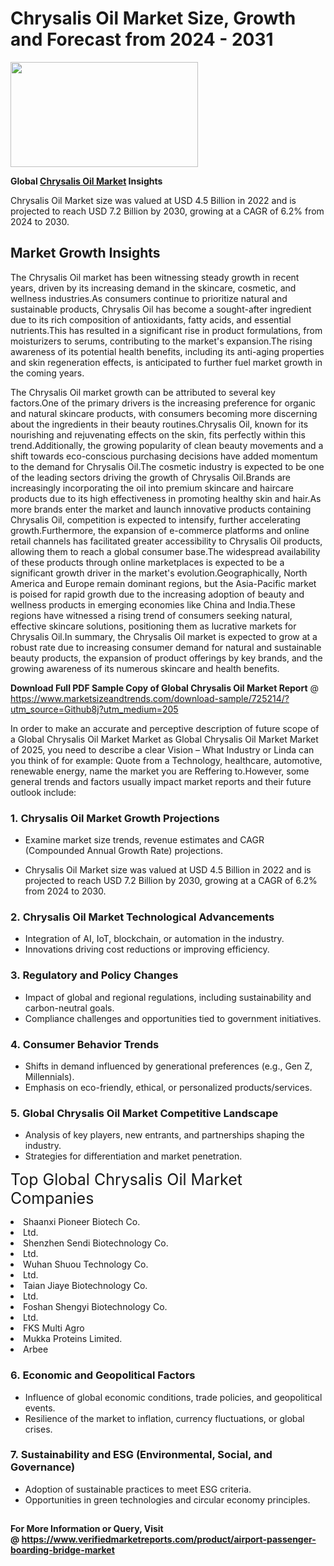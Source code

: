 <H1>Chrysalis Oil Market Size, Growth and Forecast from 2024 - 2031</H1><img class="aligncenter size-medium wp-image-584254" src="https://thirdeyenews.in/wp-content/uploads/2024/09/Global-Market-Research-300x168.jpeg" alt="" width="300" height="168" /><p><strong>Global&nbsp;<a href="https://www.marketsizeandtrends.com/download-sample/725214/?utm_source=Github8j?utm_medium=205">Chrysalis Oil Market</a> Insights</strong></p><p>Chrysalis Oil Market size was valued at USD 4.5 Billion in 2022 and is projected to reach USD 7.2 Billion by 2030, growing at a CAGR of 6.2% from 2024 to 2030.</p><p><h2>Market Growth Insights</h2> <p>The Chrysalis Oil market has been witnessing steady growth in recent years, driven by its increasing demand in the skincare, cosmetic, and wellness industries.As consumers continue to prioritize natural and sustainable products, Chrysalis Oil has become a sought-after ingredient due to its rich composition of antioxidants, fatty acids, and essential nutrients.This has resulted in a significant rise in product formulations, from moisturizers to serums, contributing to the market's expansion.The rising awareness of its potential health benefits, including its anti-aging properties and skin regeneration effects, is anticipated to further fuel market growth in the coming years.</p> <p>The Chrysalis Oil market growth can be attributed to several key factors.One of the primary drivers is the increasing preference for organic and natural skincare products, with consumers becoming more discerning about the ingredients in their beauty routines.Chrysalis Oil, known for its nourishing and rejuvenating effects on the skin, fits perfectly within this trend.Additionally, the growing popularity of clean beauty movements and a shift towards eco-conscious purchasing decisions have added momentum to the demand for Chrysalis Oil.The cosmetic industry is expected to be one of the leading sectors driving the growth of Chrysalis Oil.Brands are increasingly incorporating the oil into premium skincare and haircare products due to its high effectiveness in promoting healthy skin and hair.As more brands enter the market and launch innovative products containing Chrysalis Oil, competition is expected to intensify, further accelerating growth.Furthermore, the expansion of e-commerce platforms and online retail channels has facilitated greater accessibility to Chrysalis Oil products, allowing them to reach a global consumer base.The widespread availability of these products through online marketplaces is expected to be a significant growth driver in the market's evolution.Geographically, North America and Europe remain dominant regions, but the Asia-Pacific market is poised for rapid growth due to the increasing adoption of beauty and wellness products in emerging economies like China and India.These regions have witnessed a rising trend of consumers seeking natural, effective skincare solutions, positioning them as lucrative markets for Chrysalis Oil.In summary, the Chrysalis Oil market is expected to grow at a robust rate due to increasing consumer demand for natural and sustainable beauty products, the expansion of product offerings by key brands, and the growing awareness of its numerous skincare and health benefits.</p> <p><span class=""><strong>Download Full PDF Sample Copy of Global Chrysalis Oil Market Report</strong> @ <a href="https://www.marketsizeandtrends.com/download-sample/725214/?utm_source=Github8j?utm_medium=205" target="_blank">https://www.marketsizeandtrends.com/download-sample/725214/?utm_source=Github8j?utm_medium=205</a></span></p><p>In order to make an accurate and perceptive description of future scope of a Global&nbsp;Chrysalis Oil Market Market as Global&nbsp;Chrysalis Oil Market Market of 2025, you need to describe a clear Vision &ndash; What Industry or Linda can you think of for example: Quote from a Technology, healthcare, automotive, renewable energy, name the market you are Reffering to.However, some general trends and factors usually impact market reports and their future outlook include:</p><h3>1.&nbsp;<strong>Chrysalis Oil Market Growth Projections</strong></h3><ul><li>Examine market size trends, revenue estimates and CAGR (Compounded Annual Growth Rate) projections.</li><li><p>Chrysalis Oil Market size was valued at USD 4.5 Billion in 2022 and is projected to reach USD 7.2 Billion by 2030, growing at a CAGR of 6.2% from 2024 to 2030.</p></li></ul><h3>2.&nbsp;<strong>Chrysalis Oil Market Technological Advancements</strong></h3><ul><li>Integration of AI, IoT, blockchain, or automation in the industry.</li><li>Innovations driving cost reductions or improving efficiency.</li></ul><h3>3.&nbsp;<strong>Regulatory and Policy Changes</strong></h3><ul><li>Impact of global and regional regulations, including sustainability and carbon-neutral goals.</li><li>Compliance challenges and opportunities tied to government initiatives.</li></ul><h3>4.&nbsp;<strong>Consumer Behavior Trends</strong></h3><ul><li>Shifts in demand influenced by generational preferences (e.g., Gen Z, Millennials).</li><li>Emphasis on eco-friendly, ethical, or personalized products/services.</li></ul><h3>5.&nbsp;<strong>Global Chrysalis Oil Market Competitive Landscape</strong></h3><ul><li>Analysis of key players, new entrants, and partnerships shaping the industry.</li><li>Strategies for differentiation and market penetration.</li></ul><p data-pm-slice="1 1 []"><span style="color: inherit; font-family: inherit; font-size: 25px;">Top Global Chrysalis Oil Market Companies</span></p><div class="" data-test-id=""><p><li>Shaanxi Pioneer Biotech Co.</li><li> Ltd.</li><li> Shenzhen Sendi Biotechnology Co.</li><li> Ltd.</li><li> Wuhan Shuou Technology Co.</li><li> Ltd.</li><li> Taian Jiaye Biotechnology Co.</li><li> Ltd.</li><li> Foshan Shengyi Biotechnology Co.</li><li> Ltd.</li><li> FKS Multi Agro</li><li> Mukka Proteins Limited.</li><li> Arbee</li></p></div><h3>6.&nbsp;<strong>Economic and Geopolitical Factors</strong></h3><ul><li>Influence of global economic conditions, trade policies, and geopolitical events.</li><li>Resilience of the market to inflation, currency fluctuations, or global crises.</li></ul><h3>7.&nbsp;<strong>Sustainability and ESG (Environmental, Social, and Governance)</strong></h3><ul><li>Adoption of sustainable practices to meet ESG criteria.</li><li>Opportunities in green technologies and circular economy principles.</li></ul><h2><strong style="font-size: 14px;">For More Information or Query, Visit @&nbsp;</strong><a style="background-color: #ffffff; font-size: 14px;" href="https://www.marketsizeandtrends.com/report/chrysalis-oil-market/" target="_blank">https://www.verifiedmarketreports.com/product/airport-passenger-boarding-bridge-market</a></h2>